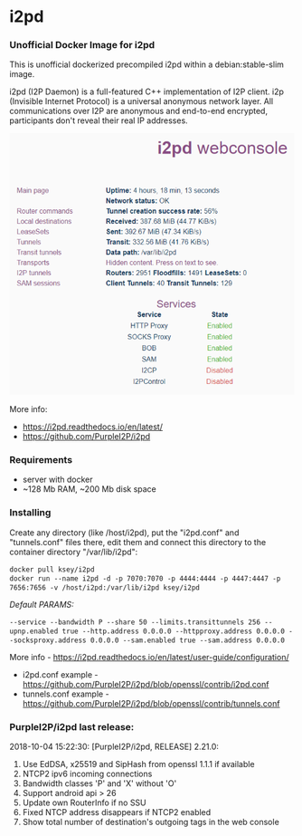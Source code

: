 # i2pd
### Unofficial Docker Image for i2pd
This is unofficial dockerized precompiled i2pd within a debian:stable-slim image.

i2pd (I2P Daemon) is a full-featured C++ implementation of I2P client. i2p (Invisible Internet Protocol) is a universal anonymous network layer. All communications over I2P are anonymous and end-to-end encrypted, participants don't reveal their real IP addresses.

![i2pd](https://raw.githubusercontent.com/MrKsey/i2pd/master/i2pd.PNG)

More info:
- https://i2pd.readthedocs.io/en/latest/
- https://github.com/PurpleI2P/i2pd

### Requirements

* server with docker
* ~128 Mb RAM, ~200 Mb disk space 

### Installing

Create any directory (like /host/i2pd), put the "i2pd.conf" and "tunnels.conf" files there, edit them and connect this directory to the container directory "/var/lib/i2pd":
```
docker pull ksey/i2pd
docker run --name i2pd -d -p 7070:7070 -p 4444:4444 -p 4447:4447 -p 7656:7656 -v /host/i2pd:/var/lib/i2pd ksey/i2pd
```

*Default PARAMS:*
```
--service --bandwidth P --share 50 --limits.transittunnels 256 --upnp.enabled true --http.address 0.0.0.0 --httpproxy.address 0.0.0.0 --socksproxy.address 0.0.0.0 --sam.enabled true --sam.address 0.0.0.0
```
More info - https://i2pd.readthedocs.io/en/latest/user-guide/configuration/

* i2pd.conf example - https://github.com/PurpleI2P/i2pd/blob/openssl/contrib/i2pd.conf 
* tunnels.conf example - https://github.com/PurpleI2P/i2pd/blob/openssl/contrib/tunnels.conf



### PurpleI2P/i2pd last release:
2018-10-04 15:22:30: [PurpleI2P/i2pd, RELEASE] 2.21.0:

1. Use EdDSA, x25519 and SipHash from openssl 1.1.1 if available
2. NTCP2 ipv6 incoming connections
3. Bandwidth classes 'P' and 'X' without 'O'
4. Support android api > 26
5. Update own RouterInfo if no SSU
6. Fixed NTCP address disappears if NTCP2 enabled
7. Show total number of destination's outgoing tags in the web console
